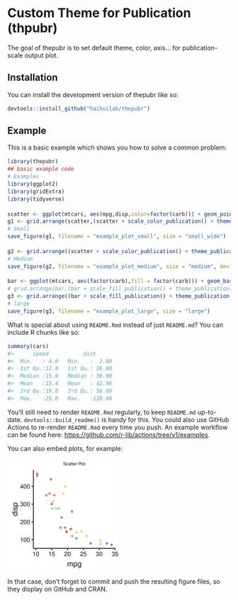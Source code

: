 
<!-- README.md is generated from README.Rmd. Please edit that file -->

# Custom Theme for Publication (thpubr)

<!-- badges: start -->
<!-- badges: end -->

The goal of thepubr is to set default theme, color, axis... for publication-scale output plot.

## Installation

You can install the development version of thepubr like
so:

``` r
devtools::install_github("haihuilab/thepubr")
```

## Example

This is a basic example which shows you how to solve a common problem:

``` r
library(thepubr)
## basic example code
# Examples
library(ggplot2)
library(gridExtra)
library(tidyverse)

scatter <- ggplot(mtcars, aes(mpg,disp,color=factor(carb))) + geom_point(size=3, alpha = 0.7) + labs(title="Scatter Plot")
g1 <- grid.arrange(scatter,(scatter + scale_color_publication() + theme_publication()),nrow = 1)
# Small
save_figure(g1, filename = "example_plot_small", size = "small_wide")

g2 <- grid.arrange((scatter + scale_color_publication() + theme_publication(base_size = 24)),nrow = 1)
# Medium
save_figure(g2, filename = "example_plot_medium", size = "medium", device = "png")

bar <- ggplot(mtcars, aes(factor(carb),fill = factor(carb))) + geom_bar(alpha = 0.7) + labs(title = "Bar Plot")
# grid.arrange(bar,(bar + scale_fill_publication() + theme_publication()),nrow = 1)
g3 <- grid.arrange((bar + scale_fill_publication() + theme_publication(base_size = 48)),nrow = 1)
# large
save_figure(g3, filename = "example_plot_large", size = "large")

```

What is special about using `README.Rmd` instead of just `README.md`?
You can include R chunks like so:

``` r
summary(cars)
#>      speed           dist       
#>  Min.   : 4.0   Min.   :  2.00  
#>  1st Qu.:12.0   1st Qu.: 26.00  
#>  Median :15.0   Median : 36.00  
#>  Mean   :15.4   Mean   : 42.98  
#>  3rd Qu.:19.0   3rd Qu.: 56.00  
#>  Max.   :25.0   Max.   :120.00
```

You’ll still need to render `README.Rmd` regularly, to keep `README.md`
up-to-date. `devtools::build_readme()` is handy for this. You could also
use GitHub Actions to re-render `README.Rmd` every time you push. An
example workflow can be found here:
<https://github.com/r-lib/actions/tree/v1/examples>.

You can also embed plots, for example:

<img src="man/figures/example_plot_medium.png" width="50%" />

In that case, don’t forget to commit and push the resulting figure
files, so they display on GitHub and CRAN.
